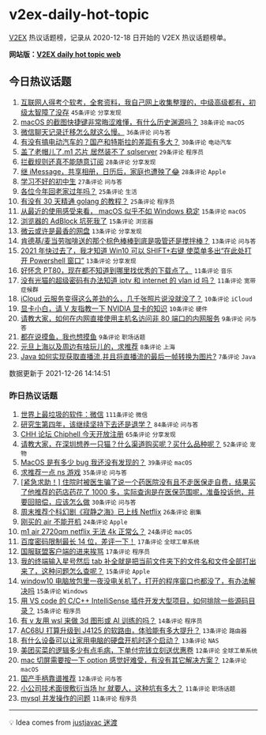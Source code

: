 # v2ex-daily-hot-topic

[V2EX](https://www.v2ex.com/) 热议话题榜，记录从 2020-12-18 日开始的 V2EX 热议话题榜单。

**网站版：[V2EX daily hot topic web](https://boojack.github.io/v2ex-daily-hot-topic-web/)**

## 今日热议话题

<!-- TODAY BEGIN -->

1. [互联网人得考个软考，全套资料，我自己网上收集整理的，中级高级都有，初级太智障了没存](https://www.v2ex.com/t/824483) `45条评论` `分享发现`
1. [macOS 的截图快捷键非常晦涩难懂，有什么历史渊源吗？](https://www.v2ex.com/t/824516) `38条评论` `macOS`
1. [微信聊天记录迁移怎么就这么慢。](https://www.v2ex.com/t/824473) `36条评论` `问与答`
1. [有没有搞电动汽车的？国产和特斯拉的差距有多大？](https://www.v2ex.com/t/824492) `30条评论` `电动汽车`
1. [盖了老帽儿了.m1 芯片 居然装不了 sqlserver](https://www.v2ex.com/t/824480) `29条评论` `程序员`
1. [拦截规则还真不能随意订阅](https://www.v2ex.com/t/824463) `28条评论` `分享发现`
1. [继 iMessage，共享相册，日历后，家庭也遭殃了😂](https://www.v2ex.com/t/824506) `28条评论` `Apple`
1. [学习不好的初中生](https://www.v2ex.com/t/824502) `27条评论` `问与答`
1. [各位今年回老家过年吗？](https://www.v2ex.com/t/824457) `25条评论` `生活`
1. [有没有 30 天精通 golang 的教程？](https://www.v2ex.com/t/824475) `25条评论` `程序员`
1. [从最近的使用感受来看， macOS 似乎不如 Windows 稳定](https://www.v2ex.com/t/824535) `15条评论` `macOS`
1. [浏览器的 AdBlock 坑死我了](https://www.v2ex.com/t/824476) `15条评论` `浏览器`
1. [微云或许是最香的网盘](https://www.v2ex.com/t/824517) `13条评论` `分享发现`
1. [肯德基/麦当劳咖啡送的那个棕色棒棒到底是吸管还是搅拌棒？](https://www.v2ex.com/t/824514) `13条评论` `问与答`
1. [2021 年快过去了，我才知道 Win10 可以 SHIFT+右键 使菜单多出“在此处打开 Powershell 窗口”](https://www.v2ex.com/t/824497) `13条评论` `分享发现`
1. [好怀念 PT80，现在都不知道到哪里找优秀的下载点了。](https://www.v2ex.com/t/824510) `11条评论` `音乐`
1. [没有光猫的超级密码有办法知道 iptv 和 internet 的 vlan id 吗？](https://www.v2ex.com/t/824460) `11条评论` `宽带症候群`
1. [iCloud 云服务变得这么差劲的么，几千张照片说没就没了？](https://www.v2ex.com/t/824544) `10条评论` `iCloud`
1. [显卡小白，请 V 友指教一下 NVIDIA 显卡的知识](https://www.v2ex.com/t/824466) `10条评论` `硬件`
1. [请教大家，如何在内网直接使用主机名访问非 80 端口的内网服务](https://www.v2ex.com/t/824482) `9条评论` `问与答`
1. [都在说摸鱼，我也想摸鱼](https://www.v2ex.com/t/824456) `9条评论` `职场话题`
1. [元旦上海以及周边有啥玩儿的，求推荐](https://www.v2ex.com/t/824467) `8条评论` `上海`
1. [Java 如何实现获取直播流,并且将直播流的最后一帧转换为图片?](https://www.v2ex.com/t/824465) `7条评论` `Java`

数据更新于 2021-12-26 14:14:51

<!-- TODAY END -->

### 昨日热议话题

<!-- YESTERDAY BEGIN -->

1. [世界上最垃圾的软件：微信](https://www.v2ex.com/t/824404) `111条评论` `微信`
1. [研究生第四年，该继续坚持下去还是退学？](https://www.v2ex.com/t/824377) `84条评论` `问与答`
1. [CHH 论坛 Chiphell 今天开放注册](https://www.v2ex.com/t/824347) `65条评论` `分享发现`
1. [请教大家，在深圳想养一只猫？什么渠道购买呢？买什么品种呢？](https://www.v2ex.com/t/824383) `52条评论` `宠物`
1. [MacOS 是有多少 bug 我还没有发现的？](https://www.v2ex.com/t/824390) `39条评论` `macOS`
1. [求推荐一点 ns 游戏](https://www.v2ex.com/t/824344) `35条评论` `问与答`
1. [[紧急求助！] 住院时被医生骗了说一个药医院没有且不走医保走自费，结果买了他推荐的药店药花了 1000 多，实际查询是在医保范围呢，准备投诉他，并要回赔偿，应该怎么做](https://www.v2ex.com/t/824386) `30条评论` `问与答`
1. [周末推荐个科幻剧《寂静之海》已上线 Netflix](https://www.v2ex.com/t/824364) `26条评论` `剧集`
1. [刚买的 air 不能开机](https://www.v2ex.com/t/824372) `24条评论` `Apple`
1. [m1 air 2720qm netflix 无法 4k 正常么？](https://www.v2ex.com/t/824376) `24条评论` `macOS`
1. [百度密码限制最长 14 位，差评一下！](https://www.v2ex.com/t/824424) `17条评论` `全球工单系统`
1. [国服联盟客户端的进来挨骂](https://www.v2ex.com/t/824375) `17条评论` `程序员`
1. [我的终端输入星号然后 tab 补全就是把当前文件夹下的文件名和文件全部打出来了，这种问题怎么查呢？](https://www.v2ex.com/t/824433) `15条评论` `Apple`
1. [window10 电脑放包里一夜没电关机了，打开的程序窗口也都没了，有办法解决吗](https://www.v2ex.com/t/824417) `15条评论` `Windows`
1. [用 VS code 的 C/C++ IntelliSense 插件开发大型项目，如何排除一些源码目录？](https://www.v2ex.com/t/824400) `15条评论` `程序员`
1. [有 v 友用 wsl 来做 3d 图形或 AI 训练的吗？](https://www.v2ex.com/t/824356) `14条评论` `程序员`
1. [AC68U 打算升级到 J4125 的软路由，体验能有多大提升？](https://www.v2ex.com/t/824408) `13条评论` `路由器`
1. [有什么设备可以让家用电脑的硬盘开机时逐个启动？](https://www.v2ex.com/t/824402) `13条评论` `NAS`
1. [美团买菜的逻辑多少有点毛病，下单付完钱立刻送优惠卷](https://www.v2ex.com/t/824422) `12条评论` `全球工单系统`
1. [mac 切屏需要按一下 option 感觉好难受，有没有其它解决方案？](https://www.v2ex.com/t/824393) `12条评论` `macOS`
1. [国产手柄靠谱推荐](https://www.v2ex.com/t/824373) `12条评论` `问与答`
1. [小公司技术面很敷衍当场 hr 就要人，这种坑有多大？](https://www.v2ex.com/t/824378) `11条评论` `职场话题`
1. [mysql 并发操作的问题](https://www.v2ex.com/t/824363) `11条评论` `程序员`

<!-- YESTERDAY END -->

---

💡 Idea comes from [justjavac 迷渡](https://github.com/justjavac/)
